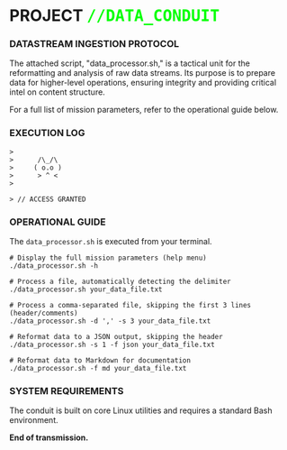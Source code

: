 # PROJECT <span style="font-family: monospace; color: #00ff00;">//DATA_CONDUIT</span>

### **DATASTREAM INGESTION PROTOCOL**

The attached script, "data_processor.sh," is a tactical unit for the reformatting and analysis of raw data streams. Its purpose is to prepare data for higher-level operations, ensuring integrity and providing critical intel on content structure.

For a full list of mission parameters, refer to the operational guide below.

### **EXECUTION LOG**

```
>
>      /\_/\
>     ( o.o )
>      > ^ <
>

> // ACCESS GRANTED

```

### **OPERATIONAL GUIDE**

The `data_processor.sh` is executed from your terminal.

```
# Display the full mission parameters (help menu)
./data_processor.sh -h

# Process a file, automatically detecting the delimiter
./data_processor.sh your_data_file.txt

# Process a comma-separated file, skipping the first 3 lines (header/comments)
./data_processor.sh -d ',' -s 3 your_data_file.txt

# Reformat data to a JSON output, skipping the header
./data_processor.sh -s 1 -f json your_data_file.txt

# Reformat data to Markdown for documentation
./data_processor.sh -f md your_data_file.txt

```

### **SYSTEM REQUIREMENTS**

The conduit is built on core Linux utilities and requires a standard Bash environment.

**End of transmission.**
